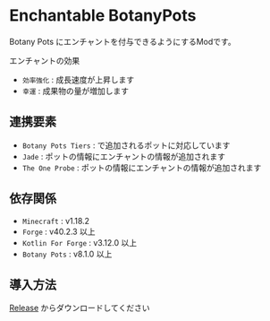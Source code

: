 # Enchantable BotanyPots
Botany Pots にエンチャントを付与できるようにするModです。

エンチャントの効果
- `効率強化` : 成長速度が上昇します
- `幸運` : 成果物の量が増加します


## 連携要素
- `Botany Pots Tiers` : で追加されるポットに対応しています
- `Jade` : ポットの情報にエンチャントの情報が追加されます
- `The One Probe` : ポットの情報にエンチャントの情報が追加されます

## 依存関係
- `Minecraft` : v1.18.2
- `Forge` : v40.2.3 以上
- `Kotlin For Forge` : v3.12.0 以上
- `Botany Pots` : v8.1.0 以上

## 導入方法
[Release](https://github.com/Lapis256/EnchantableBotanyPots/releases) からダウンロードしてください
